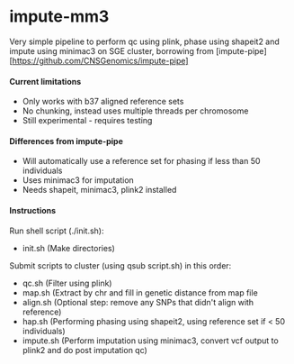 impute-mm3
==========

Very simple pipeline to perform qc using plink, phase using shapeit2 and impute using minimac3 on SGE cluster, borrowing from [impute-pipe] [https://github.com/CNSGenomics/impute-pipe]

#### Current limitations
- Only works with b37 aligned reference sets
- No chunking, instead uses multiple threads per chromosome
- Still experimental - requires testing

#### Differences from impute-pipe
- Will automatically use a reference set for phasing if less than 50 individuals
- Uses minimac3 for imputation
- Needs shapeit, minimac3, plink2 installed

#### Instructions
Run shell script (./init.sh):
- init.sh (Make directories)

Submit scripts to cluster (using qsub script.sh) in this order:

- qc.sh (Filter using plink)
- map.sh (Extract by chr and fill in genetic distance from map file
- align.sh (Optional step: remove any SNPs that didn't align with reference)
- hap.sh (Performing phasing using shapeit2, using reference set if < 50 individuals)
- impute.sh (Perform imputation using minimac3, convert vcf output to plink2 and do post imputation qc)
